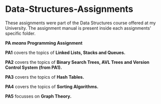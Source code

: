 # Data-Structures-Assignments

These assignments were part of the Data Structures course offered at my University.
The assignment manual is present inside each assignments' specific folder.

**PA _means_ Programming Assignment**

**PA1** covers the topics of **Linked Lists, Stacks and Queues.**

**PA2** covers the topics of **Binary Search Trees, AVL Trees and Version Control System (from PA1).**

**PA3** covers the topics of **Hash Tables.**

**PA4** covers the topics of **Sorting Algorithms.**

**PA5** focusses on **Graph Theory.**
